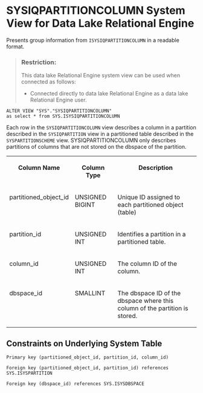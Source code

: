 <!-- loioa5d08eb684f21015a179e5b6b670cf2f -->

# SYSIQPARTITIONCOLUMN System View for Data Lake Relational Engine

Presents group information from `ISYSIQPARTITIONCOLUMN` in a readable format.



> ### Restriction:  
> This data lake Relational Engine system view can be used when connected as follows:
> 
> -   Connected directly to data lake Relational Engine as a data lake Relational Engine user.



```
ALTER VIEW "SYS"."SYSIQPARTITIONCOLUMN"
as select * from SYS.ISYSIQPARTITIONCOLUMN
```

Each row in the `SYSIQPARTITIONCOLUMN` view describes a column in a partition described in the `SYSIQPARTITION` view in a partitioned table described in the `SYSPARTITIONSCHEME` view. SYSIQPARTITIONCOLUMN only describes partitions of columns that are not stored on the dbspace of the partition.


<table>
<tr>
<th valign="top" rowspan="1">

Column Name



</th>
<th valign="top" rowspan="1">

Column Type



</th>
<th valign="top" rowspan="1">

Description



</th>
</tr>
<tr>
<td valign="top" rowspan="1">

partitioned\_object\_id



</td>
<td valign="top" rowspan="1">

UNSIGNED BIGINT



</td>
<td valign="top" rowspan="1">

Unique ID assigned to each partitioned object \(table\)



</td>
</tr>
<tr>
<td valign="top" rowspan="1">

partition\_id



</td>
<td valign="top" rowspan="1">

UNSIGNED INT



</td>
<td valign="top" rowspan="1">

Identifies a partition in a partitioned table.



</td>
</tr>
<tr>
<td valign="top" rowspan="1">

column\_id



</td>
<td valign="top" rowspan="1">

UNSIGNED INT



</td>
<td valign="top" rowspan="1">

The column ID of the column.



</td>
</tr>
<tr>
<td valign="top" rowspan="1">

dbspace\_id



</td>
<td valign="top" rowspan="1">

SMALLINT



</td>
<td valign="top" rowspan="1">

The dbspace ID of the dbspace where this column of the partition is stored.



</td>
</tr>
</table>



## Constraints on Underlying System Table

```
Primary key (partitioned_object_id, partition_id, column_id)
```

```
Foreign key (partitioned_object_id, partition_id) references SYS.ISYSPARTITION
```

```
Foreign key (dbspace_id) references SYS.ISYSDBSPACE
```

